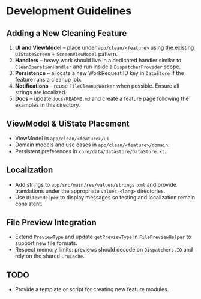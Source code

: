 # Development Guidelines

## Adding a New Cleaning Feature
1. **UI and ViewModel** – place under `app/clean/<feature>` using the existing `UiStateScreen` + `ScreenViewModel` pattern.
2. **Handlers** – heavy work should live in a dedicated handler similar to `CleanOperationHandler` and run inside a `DispatcherProvider` scope.
3. **Persistence** – allocate a new WorkRequest ID key in `DataStore` if the feature runs a cleanup job.
4. **Notifications** – reuse `FileCleanupWorker` when possible. Ensure all strings are localized.
5. **Docs** – update `docs/README.md` and create a feature page following the examples in this directory.

## ViewModel & UiState Placement
- ViewModel in `app/clean/<feature>/ui`.
- Domain models and use cases in `app/clean/<feature>/domain`.
- Persistent preferences in `core/data/datastore/DataStore.kt`.

## Localization
- Add strings to `app/src/main/res/values/strings.xml` and provide translations under the appropriate `values-<lang>` directories.
- Use `UiTextHelper` to display messages so testing and localization remain consistent.

## File Preview Integration
- Extend `PreviewType` and update `getPreviewType` in `FilePreviewHelper` to support new file formats.
- Respect memory limits: previews should decode on `Dispatchers.IO` and rely on the shared `LruCache`.

## TODO
- Provide a template or script for creating new feature modules.
